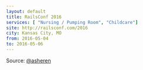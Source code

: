 ```yaml
---
layout: default
title: RailsConf 2016
services: [ "Nursing / Pumping Room", "Childcare"]
site: http://railsconf.com/2016
city: Kansas City, MO
from: 2016-05-04
to: 2016-05-06
---
```


Source: [@asheren](https://github.com/asheren)
